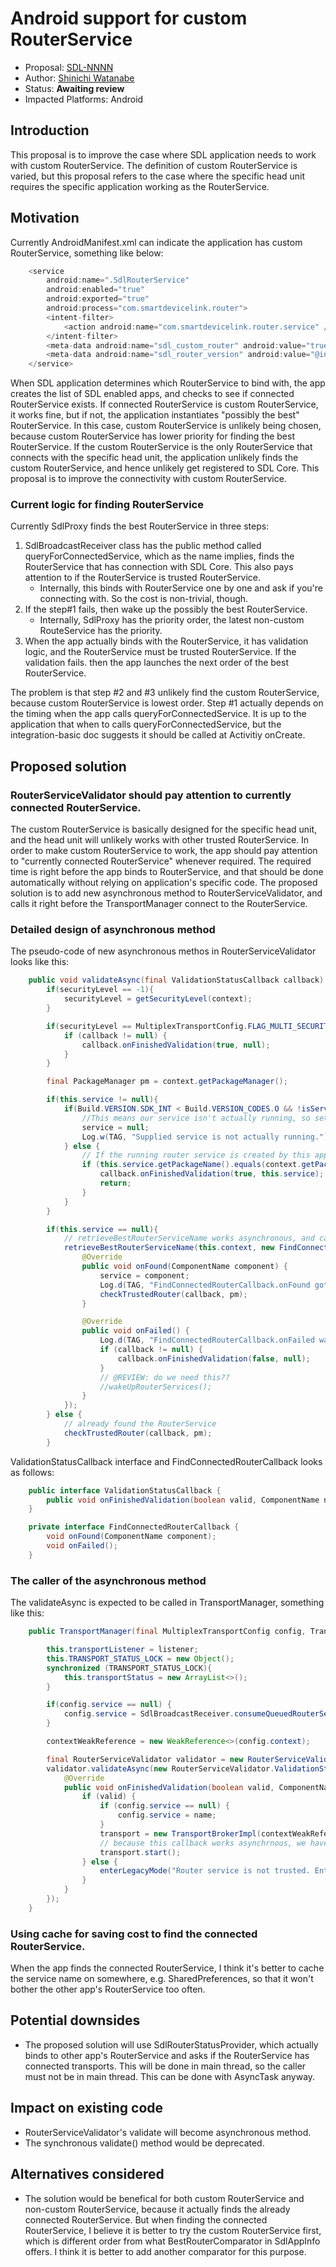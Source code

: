 # Android support for custom RouterService
* Proposal: [SDL-NNNN](NNNN-android-support-for-custom-routerservice.md)
* Author: [Shinichi Watanabe](https://github.com/shiniwat)
* Status: **Awaiting review**
* Impacted Platforms: Android

## Introduction
This proposal is to improve the case where SDL application needs to work with custom RouterService. The definition of custom RouterService is varied, but this proposal refers to the case where the specific head unit requires the specific application working as the RouterService.

## Motivation

Currently AndroidManifest.xml can indicate the application has custom RouterService, something like below:
```java
    <service
        android:name=".SdlRouterService"
        android:enabled="true"
        android:exported="true"
        android:process="com.smartdevicelink.router">
        <intent-filter>
            <action android:name="com.smartdevicelink.router.service" />
        </intent-filter>
        <meta-data android:name="sdl_custom_router" android:value="true" />
        <meta-data android:name="sdl_router_version" android:value="@integer/sdl_router_service_version_value" />
    </service>
```

When SDL application determines which RouterService to bind with, the app creates the list of SDL enabled apps, and checks to see if connected RouterService exists.
If connected RouterService is custom RouterService, it works fine, but if not, the application instantiates "possibly the best" RouterService. In this case, custom RouterService is unlikely being chosen, because custom RouterService has lower priority for finding the best RouterService.
If the custom RouterService is the only RouterService that connects with the specific head unit, the application unlikely finds the custom RouterService, and hence unlikely get registered to SDL Core.
This proposal is to improve the connectivity with custom RouterService.

### Current logic for finding RouterService

Currently SdlProxy finds the best RouterService in three steps:

1. SdlBroadcastReceiver class has the public method called queryForConnectedService, which as the name implies, finds the RouterService that has connection with SDL Core. This also pays attention to if the RouterService is trusted RouterService.
    -  Internally, this binds with RouterService one by one and ask if you're connecting with. So the cost is non-trivial, though.
2. If the step#1 fails, then wake up the possibly the best RouterService.
    -  Internally, SdlProxy has the priority order, the latest non-custom RouteService has the priority.
3. When the app actually binds with the RouterService, it has validation logic, and the RouterService must be trusted RouterService. If the validation fails. then the app launches the next order of the best RouterService.

The problem is that step #2 and #3 unlikely find the custom RouterService, because custom RouterService is lowest order.
Step #1 actually depends on the timing when the app calls queryForConnectedService. It is up to the application that when to calls queryForConnectedService, but the integration-basic doc suggests it should be called at Activitiy onCreate.

## Proposed solution

### RouterServiceValidator should pay attention to currently connected RouterService.

The custom RouterService is basically designed for the specific head unit, and the head unit will unlikely works with other trusted RouterService.
In order to make custom RouterService to work, the app should pay attention to "currently connected RouterService" whenever required.
The required time is right before the app binds to RouterService, and that should be done automatically without relying on application's specific code.
The proposed solution is to add new asynchronous method to RouterServiceValidator, and calls it right before the TransportManager connect to the RouterService.

### Detailed design of asynchronous method
The pseudo-code of new asynchronous methos in RouterServiceValidator looks like this:
```java
	public void validateAsync(final ValidationStatusCallback callback) {
		if(securityLevel == -1){
			securityLevel = getSecurityLevel(context);
		}

		if(securityLevel == MultiplexTransportConfig.FLAG_MULTI_SECURITY_OFF){ //If security isn't an issue, just return true;
			if (callback != null) {
				callback.onFinishedValidation(true, null);
			}
		}

		final PackageManager pm = context.getPackageManager();

		if(this.service != null){
			if(Build.VERSION.SDK_INT < Build.VERSION_CODES.O && !isServiceRunning(context,this.service)){
				//This means our service isn't actually running, so set to null. Hopefully we can find a real router service after this.
				service = null;
				Log.w(TAG, "Supplied service is not actually running.");
			} else {
				// If the running router service is created by this app, the validation is good by default
				if (this.service.getPackageName().equals(context.getPackageName()) && callback != null) {
					callback.onFinishedValidation(true, this.service);
					return;
				}
			}
		}

		if(this.service == null){
			// retrieveBestRouterServiceName works asynchronous, and calls FindConnectedRouterCallback when it finished to find
			retrieveBestRouterServiceName(this.context, new FindConnectedRouterCallback() {
				@Override
				public void onFound(ComponentName component) {
					service = component;
					Log.d(TAG, "FindConnectedRouterCallback.onFound got called. Package=" + component);
					checkTrustedRouter(callback, pm);
				}

				@Override
				public void onFailed() {
					Log.d(TAG, "FindConnectedRouterCallback.onFailed was called");
					if (callback != null) {
						callback.onFinishedValidation(false, null);
					}
					// @REVIEW: do we need this??
					//wakeUpRouterServices();
				}
			});
		} else {
			// already found the RouterService
			checkTrustedRouter(callback, pm);
		}
```

ValidationStatusCallback interface and FindConnectedRouterCallback looks as follows:
```java
	public interface ValidationStatusCallback {
		public void onFinishedValidation(boolean valid, ComponentName name);
	}

	private interface FindConnectedRouterCallback {
		void onFound(ComponentName component);
		void onFailed();
	}

```

### The caller of the asynchronous method
The validateAsync is expected to be called in TransportManager, something like this:

```java
    public TransportManager(final MultiplexTransportConfig config, TransportEventListener listener, final boolean autoStart){

        this.transportListener = listener;
        this.TRANSPORT_STATUS_LOCK = new Object();
        synchronized (TRANSPORT_STATUS_LOCK){
            this.transportStatus = new ArrayList<>();
        }

        if(config.service == null) {
            config.service = SdlBroadcastReceiver.consumeQueuedRouterService();
        }

        contextWeakReference = new WeakReference<>(config.context);

        final RouterServiceValidator validator = new RouterServiceValidator(config);
        validator.validateAsync(new RouterServiceValidator.ValidationStatusCallback() {
            @Override
            public void onFinishedValidation(boolean valid, ComponentName name) {
                if (valid) {
                    if (config.service == null) {
                        config.service = name;
                    }
                    transport = new TransportBrokerImpl(contextWeakReference, config.appId, config.service);
                    // because this callback works asynchrnous, we have to call TransportManager.start here.
                    transport.start();
                } else {
                    enterLegacyMode("Router service is not trusted. Entering legacy mode");
                }
            }
        });
    }

```

### Using cache for saving cost to find the connected RouterService.
When the app finds the connected RouterService, I think it's better to cache the service name on somewhere, e.g. SharedPreferences, so that it won't bother the other app's RouterService too often.

## Potential downsides

- The proposed solution will use SdlRouterStatusProvider, which actually binds to other app's RouterService and asks if the RouterService has connected transports. This will be done in main thread, so the caller must not be in main thread. This can be done with AsyncTask anyway.

## Impact on existing code

- RouterServiceValidator's validate will become asynchronous method.
- The synchronous validate() method would be deprecated.

## Alternatives considered
- The solution would be benefical for both custom RouterService and non-custom RouterService, because it actually finds the already connected RouterService. But when finding the connected RouterService, I believe it is better to try the custom RouterService first, which is different order from what BestRouterComparator in SdlAppInfo offers. I think it is better to add another comparator for this purpose.

